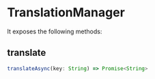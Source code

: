 # TranslationManager

It exposes the following methods:

## translate

```js
translateAsync(key: String) => Promise<String>
```